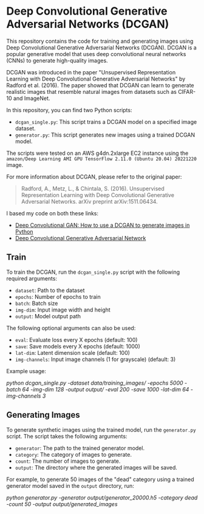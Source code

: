 # Deep Convolutional Generative Adversarial Networks (DCGAN)

This repository contains the code for training and generating images using Deep Convolutional Generative Adversarial Networks (DCGAN). DCGAN is a popular generative model that uses deep convolutional neural networks (CNNs) to generate high-quality images.

DCGAN was introduced in the paper "Unsupervised Representation Learning with Deep Convolutional Generative Adversarial Networks" by Radford et al. (2016). The paper showed that DCGAN can learn to generate realistic images that resemble natural images from datasets such as CIFAR-10 and ImageNet.

In this repository, you can find two Python scripts:

- `dcgan_single.py`: This script trains a DCGAN model on a specified image dataset.
- `generator.py`: This script generates new images using a trained DCGAN model.

The scripts were tested on an AWS g4dn.2xlarge EC2 instance using the `amazon/Deep Learning AMI GPU TensorFlow 2.11.0 (Ubuntu 20.04) 20221220` image.

For more information about DCGAN, please refer to the original paper:

> Radford, A., Metz, L., & Chintala, S. (2016). Unsupervised Representation Learning with Deep Convolutional Generative Adversarial Networks. arXiv preprint arXiv:1511.06434.

I based my code on both these links:

- [Deep Convolutional GAN: How to use a DCGAN to generate images in Python](https://towardsdatascience.com/deep-convolutional-gan-how-to-use-a-dcgan-to-generate-images-in-python-b08afd4d124e)
- [Deep Convolutional Generative Adversarial Network](https://www.tensorflow.org/tutorials/generative/dcgan)

## Train

To train the DCGAN, run the `dcgan_single.py` script with the following required arguments:

- `dataset`: Path to the dataset
- `epochs`: Number of epochs to train
- `batch`: Batch size
- `img-dim`: Input image width and height
- `output`: Model output path

The following optional arguments can also be used:

- `eval`: Evaluate loss every X epochs (default: 100)
- `save`: Save models every X epochs (default: 1000)
- `lat-dim`: Latent dimension scale (default: 100)
- `img-channels`: Input image channels (1 for grayscale) (default: 3)

Example usage:

*python dcgan_single.py -dataset data/training_images/ -epochs 5000 -batch 64 -img-dim 128 -output output/ -eval 200 -save 1000 -lat-dim 64 -img-channels 3*


## Generating Images

To generate synthetic images using the trained model, run the `generator.py` script. The script takes the following arguments:

- `generator`: The path to the trained generator model.
- `category`: The category of images to generate.
- `count`: The number of images to generate.
- `output`: The directory where the generated images will be saved.

For example, to generate 50 images of the "dead" category using a trained generator model saved in the `output` directory, run:

*python generator.py -generator output/generator_20000.h5 -category dead -count 50 -output output/generated_images*
